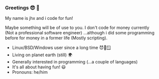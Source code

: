 ### Greetings 😎 👋

My name is jhx and i code for fun!

Maybe something will be of use to you. I don't code for money currently (Not a professional software engineer) ...although i did some programming before for money in a former life (Mostly scripting).

- Linux/BSD/Windows user since a long time 😈🐧🪟
- Living on planet earth (still) 🌍
- Generally interested in programming
    (...a couple of languages)
- It's all about having fun! 😃
- Pronouns: he/him
